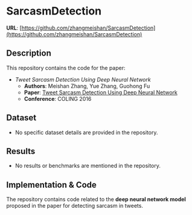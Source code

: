 # SarcasmDetection  
**URL**: [https://github.com/zhangmeishan/SarcasmDetection](https://github.com/zhangmeishan/SarcasmDetection)  

## Description  
This repository contains the code for the paper:  
- *Tweet Sarcasm Detection Using Deep Neural Network*  
  - **Authors**: Meishan Zhang, Yue Zhang, Guohong Fu  
  - **Paper**: [Tweet Sarcasm Detection Using Deep Neural Network](http://zhangmeishan.github.io/coling2016-sarcasm.pdf)  
  - **Conference**: COLING 2016  

## Dataset  
- No specific dataset details are provided in the repository.  

## Results  
- No results or benchmarks are mentioned in the repository.  

## Implementation & Code  
The repository contains code related to the **deep neural network model** proposed in the paper for detecting sarcasm in tweets.  
